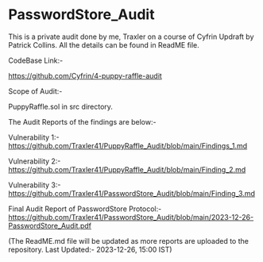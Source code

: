 # PasswordStore_Audit
This is a private audit done by me, Traxler on a course of Cyfrin Updraft by Patrick Collins. All the details can be found in ReadME file.

CodeBase Link:- 

https://github.com/Cyfrin/4-puppy-raffle-audit


Scope of Audit:- 

PuppyRaffle.sol in src directory.

The Audit Reports of the findings are below:- 

Vulnerability 1:- https://github.com/Traxler41/PuppyRaffle_Audit/blob/main/Findings_1.md

Vulnerability 2:- https://github.com/Traxler41/PuppyRaffle_Audit/blob/main/Finding_2.md

Vulnerability 3:- https://github.com/Traxler41/PasswordStore_Audit/blob/main/Finding_3.md

Final Audit Report of PasswordStore Protocol:- https://github.com/Traxler41/PasswordStore_Audit/blob/main/2023-12-26-PasswordStore_Audit.pdf

(The ReadME.md file will be updated as more reports are uploaded to the repository. Last Updated:- 2023-12-26, 15:00 IST)
